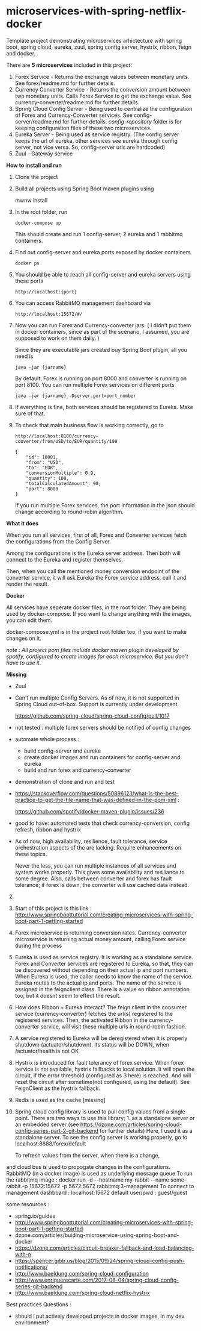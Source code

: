 # microservices-with-spring-netflix-docker

Template project demonstrating microservices arhictecture with spring boot, spring cloud, eureka, zuul, spring config server, hystrix, ribbon, feign and docker. 

There are **5 microservices** included in this project:

 1. Forex Service - Returns the exchange values between monetary units. See forex/readme.md for further details.
 2. Currency Converter Service - Returns the conversion amount between two monetary units. Calls Forex Service to get the exchange value. See currency-converter/readme.md for further details.  
 3. Spring Cloud Config Server - Being used to centralize the configuration of Forex and Currency-Converter services. See config-server/readme.md for further details.
   _config-repository_ folder is for keeping configuration files of these two microservices.  
 4. Eureka Server - Being used as service registry. (The config server keeps the url of eureka, other services see eureka through config server, not vice versa. So, config-server urls are hardcoded)
 5. Zuul - Gateway service

**How to install and run**

 1. Clone the project
 2. Build all projects using Spring Boot maven plugins using
 
    mwnw install 
    
 3. In the root folder, run 
 
        docker-compose up
        
    This should create and run 1 config-server, 2 eureka and 1 rabbitmq containers.
  
 4. Find out config-server and eureka ports exposed by docker containers 
 
        docker ps
        
 5. You should be able to reach all config-server and eureka servers using these ports 
 
        http://localhost:{port}     
        
 6. You can access RabbitMQ management dashboard via 
 
        http://localhost:15672/#/            
            
 4. Now you can run Forex and Currency-converter jars. ( I didn't put them in docker containers, since as part of the scenario, I assumed, you are supposed to work on them daily. )
 
    Since they are executable jars created buy Spring Boot plugin, all you need is  

        java -jar {jarname}
        
    By default, Forex is running on port 8000 and converter is running on port 8100. You can run multiple Forex services on different ports
     
        java -jar {jarname} -Dserver.port=port_number
         
 5. If everything is fine, both services should be registered to Eureka. Make sure of that.  
 
 6. To check that main business flow is working correctly, go to 
   
        http://localhost:8100/currency-converter/from/USD/to/EUR/quantity/100  
   
        {
            "id": 10001,
            "from": "USD",
            "to": "EUR",
            "conversionMultiple": 0.9,
            "quantity": 100,
            "totalCalculatedAmount": 90,
            "port": 8000
        }
        
    If you run multiple Forex services, the port information in the json should change according to round-robin algorithm.
        

**What it does**

 When you run all services, first of all, Forex and Converter services fetch the configurations from the Config Server. 
 
 Among the configurations is the Eureka server address. Then both will connect to the Eureka and register themselves.
 
 Then, when you call the mentioned money conversion endpoint of the converter service, it will ask Eureka the Forex service address, call it and render the result.  
 

**Docker**

All services have seperate docker files, in the root folder. They are being used by docker-compose. If you want to change anything with the images, you can edit them.

docker-compose.yml is in the project root folder too, if you want to make changes on it. 

_note : All project pom files include docker maven plugin developed by spotify, configured to create images for each microservice. But you don't have to use it._ 
  
**Missing**  

 - Zuul
 - Can't run multiple Config Servers. As of now, it is not supported in Spring Cloud out-of-box. Support is currently under development.
    
    https://github.com/spring-cloud/spring-cloud-config/pull/1017 
 
 - not tested : multiple forex servers should be notified of config changes
 - automate whole process :
   - build config-server and eureka
   - create docker images and run containers for config-server and eureka
   - build and run forex and currency-converter
 - demonstration of clone and run and test
 - https://stackoverflow.com/questions/50896123/what-is-the-best-practice-to-get-the-file-name-that-was-defined-in-the-pom-xml : 
    
    https://github.com/spotify/docker-maven-plugin/issues/236
    
 - good to have: automated tests that check currency-conversion, config refresh, ribbon and hystrix
 
 - As of now, high availability, resilience, fault tolerance, service orchestration aspects of the are lacking. Require enhancements on these topics.

    Never the less, you can run multiple instances of all services and system works properly. This gives some availability and resiliance to some degree. 
Also, calls between converter and forex has fault tolerance; if forex is down, the converter will use cached data instead.

2.  
1. Start of this project is this link : http://www.springboottutorial.com/creating-microservices-with-spring-boot-part-1-getting-started
3. Forex microservice is returning conversion rates. Currency-converter microservice is returning actual money amount, calling Forex service during the process
6. Eureka is used as service registry. It is working as a standalone service. 
   Forex and Converter services are registered to Eureka, so that, they can be discovered without depending on their actual ip and port numbers.
   When Eureka is used, the caller needs to know the name of the service. Eureka routes to the actual ip and ports.
   The name of the service is assigned in the feignclient class. There is a value on ribbon annotation too, but it doesnt seem to effect the result.  
7. How does Ribbon + Eureka interact? 
	The feign client in the consumer service (currency-converter) fetches the url(s) registered to the registered services. 
	Then, the activated Ribbon in the currency-converter service, will visit these multiple urls in round-robin fashion. 
8. A service registered to Eureka will be deregistered when it is properly shutdown (actuator/shutdown). Its status will be DOWN, when /actuator/health is not OK
9. Hystrix is introduced for fault tolerancy of forex service. When forex service is not available, hystrix fallbacks to local solution. 
   It will open the circuit, if the error threshold (configured as 3 here) is reached. And will reset the circuit after sometime(not configured, using the default).
   See FeignClient as the hystrix fallback.
10. Redis is used as the cache [missing]
11. Spring cloud config library is used to pull config values from a single point. 
	There are two ways to use this library; 1. as a standalone server or an embedded server (see https://dzone.com/articles/spring-cloud-config-series-part-2-git-backend for further details)
	Here, I used it as a standalone server. 
	To see the config server is working properly, go to localhost:8888/forex/default

	To refresh values from the server, when there is a change, 
	
 and cloud bus is used to propogate changes in the configurations. RabbitMQ (in a docker image) is used as underlying message queue
    To run the rabbitmq image : docker run -d --hostname my-rabbit --name some-rabbit -p 15672:15672 -p 5672:5672 rabbitmq:3-management
	To connect to management dashboard : localhost:15672
	default user/pwd : guest/guest


   

some resources :
 - spring.io/guides
 - http://www.springboottutorial.com/creating-microservices-with-spring-boot-part-1-getting-started
 - dzone.com/articles/buiding-microservice-using-spring-boot-and-docker
 - https://dzone.com/articles/circuit-breaker-fallback-and-load-balancing-with-n
 - https://spencer.gibb.us/blog/2015/09/24/spring-cloud-config-push-notifications/
 - http://www.baeldung.com/spring-cloud-configuration
 - http://www.enriquerecarte.com/2017-08-04/spring-cloud-config-series-git-backend
 - http://www.baeldung.com/spring-cloud-netflix-hystrix


Best practices Questions :
 - should i put actively developed projects in docker images, in my dev environment?
 